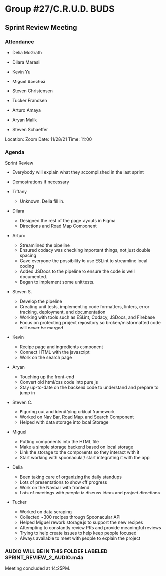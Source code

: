 # Group #27/C.R.U.D. BUDS

## Sprint Review Meeting

### Attendance

- Delia McGrath
- Dilara Marasli
- Kevin Yu
- Miguel Sanchez
- Steven Christensen
- Tucker Frandsen

- Arturo Amaya
- Aryan Malik
- Steven Schaeffer

Location: Zoom
Date: 11/28/21
Time: 14:00

### Agenda

Sprint Review

- Everybody will explain what they accomplished in the last sprint
- Demostrations if necessary

- Tiffany
  - Unknown. Delia fill in.
- Dilara
  - Designed the rest of the page layouts in Figma
  - Directions and Road Map Component
- Arturo
  - Streamlined the pipeline
  - Ensured codacy was checking important things, not just double spacing
  - Gave everyone the possibility to use ESLint to streamline local coding
  - Added JSDocs to the pipeline to ensure the code is well documented.
  - Began to implement some unit tests.
- Steven S.
  - Develop the pipeline 
  - Creating unit tests, implementing code formatters, linters, error tracking, deployment, and documentation
  - Working with tools such as ESLint, Codacy, JSDocs, and Firebase
  - Focus on protecting project repository so broken/misformatted code will never be merged
- Kevin
  - Recipe page and ingredients component
  - Connect HTML with the javascript
  - Work on the search page 
- Aryan
  - Touching up the front-end
  - Convert old html/css code into pure js 
  - Stay up-to-date on the backend code to understand and prepare to jump in
- Steven C.
  - Figuring out and identifying critical framework
  - Worked on Nav Bar, Road Map, and Search Component
  - Helped with data storage into local Storage
- Miguel
  - Putting components into the HTML file
  - Make a simple storage backend based on local storage
  - Link the storage to the components so they interact with it
  - Start working with spoonacular/ start integrating it with the app
- Delia
  - Been taking care of organizing the daily standups
  - Lots of presentations to show off progress
  - Work on the Navbar with frontend
  - Lots of meetings with people to discuss ideas and project directions
- Tucker
  - Worked on data scraping
  - Collected ~300 recipes through Spoonacular API
  - Helped Miguel rework storage.js to support the new recipes
  - Attempting to constantly review PRs and provide meaningful reviews
  - Trying to help create issues to help keep people focused
  - Always available to meet with people to explain the project

### AUDIO WILL BE IN THIS FOLDER LABELED SPRINT_REVIEW_2_AUDIO.m4a

Meeting concluded at 14:25PM.

